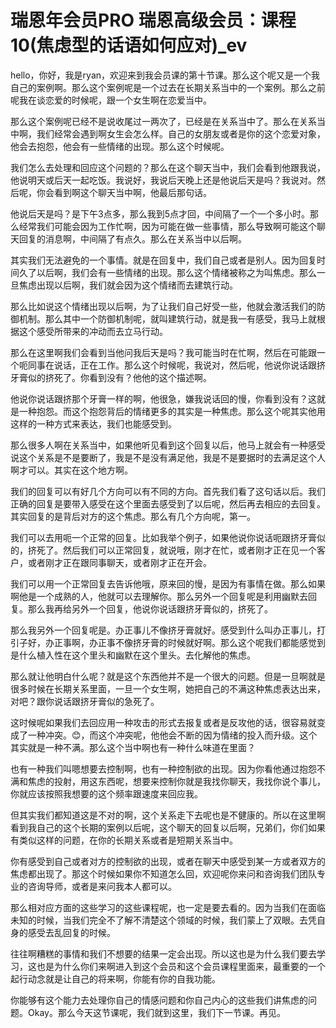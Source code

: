 # 瑞恩年会员PRO 瑞恩高级会员：课程10(焦虑型的话语如何应对)_ev

hello，你好，我是ryan，欢迎来到我会员课的第十节课。那么这个呢又是一个我自己的案例啊。那么这个案例呢是一个过去在长期关系当中的一个案例。那么之前呢我在谈恋爱的时候呢，跟一个女生啊在恋爱当中。

那么这个案例呢已经不是说收尾过一两次了，已经是在关系当中了。那么在关系当中啊，我们经常会遇到啊女生会怎么样。自己的女朋友或者是你的这个恋爱对象，他会去抱怨，他会有一些情绪的出现。那么这个时候呢。

我们怎么去处理和回应这个问题的？那么在这个聊天当中，我们会看到他跟我说，他说明天或后天一起吃饭。我说好，我说后天晚上还是他说后天是吗？我说对。然后呢，你会看到啊这个聊天当中啊，他最后那句话。

他说后天是吗？是下午3点多，那么我到5点才回，中间隔了一个一个多小时。那么经常我们可能会因为工作忙啊，因为可能在做一些事情，那么导致啊可能这个聊天回复的消息啊，中间隔了有点久。那么在关系当中以后啊。

其实我们无法避免的一个事情。就是在回复中，我们自己或者是别人。因为回复时间久了以后啊，我们会有一些情绪的出现。那么这个情绪被称之为叫焦虑。那么一旦焦虑出现以后啊，我们就会因为这个情绪而去建筑行动。

那么比如说这个情绪出现以后啊，为了让我们自己好受一些，他就会激活我们的防御机制。那么其中一个防御机制呢，就叫建筑行动，就是我一有感受，我马上就根据这个感受所带来的冲动而去立马行动。

那么在这里啊我们会看到当他问我后天是吗？我可能当时在忙啊，然后在可能跟一个呃同事在说话，正在工作。那么这个时候呢，我说对，然后呢，他说你说话跟挤牙膏似的挤死了。你看到没有？他他的这个描述啊。

他说你说话跟挤那个牙膏一样的啊，他很急，嫌我说话回的慢，你看到没有？这就是一种抱怨。而这个抱怨背后的情绪更多的其实是一种焦虑。那么这个呢其实他用这样的一种方式来表达，我们也能感受到。

那么很多人啊在关系当中，如果他听见看到这个回复以后，他马上就会有一种感受说这个关系是不是要断了，我是不是没有满足他，我是不是要据时的去满足这个人啊才可以。其实在这个地方啊。

我们的回复可以有好几个方向可以有不同的方向。首先我们看了这句话以后。我们正确的回复是要带入感受在这个里面去感受到了以后呢，然后再去相应的去回复。其实回复的是背后对方的这个焦虑。那么有几个方向呢，第一。

我们可以去用呃一个正常的回复。比如我举个例子，如果他说你说话呃跟挤牙膏似的，挤死了。然后我们可以正常回复，就说哦，刚才在忙，或者刚才正在见一个客户，或者刚才正在跟同事聊天，或者刚才正在开会。

我们可以用一个正常回复去告诉他哦，原来回的慢，是因为有事情在做。那么如果啊他是一个成熟的人，他就可以去理解你。那么另外一个回复呢是利用幽默去回复。那么我再给另外一个回复，他说你说话跟挤牙膏似的，挤死了。

那么我另外一个回复呢是。办正事儿不像挤牙膏就好。感受到什么叫办正事儿，打引子好，办正事啊，办正事不像挤牙膏的时候就好啊。那么这个呢我们都能感觉到是什么植入性在这个里头和幽默在这个里头。去化解他的焦虑。

那么就让他明白什么呢？就是这个东西他并不是一个很大的问题。但是一旦啊就是很多时候在长期关系里面，一旦一个女生啊，她把自己的不满这种焦虑表达出来，对吧？跟你说话跟挤牙膏似的急死了。

这时候呢如果我们去回应用一种攻击的形式去报复或者是反攻他的话，很容易就变成了一种冲突。😊，而这个冲突呢，他他会不断的因为情绪的投入而升级。这个其实就是一种不满。那么这个当中啊也有一种什么味道在里面？

也有一种我们叫嗯想要去控制啊，也有一种控制欲的出现。因为你看他通过抱怨不满和焦虑的投射，用这东西呢，想要来控制你就是我找你聊天，我找你说个事儿，你就应该按照我想要的这个频率跟速度来回应我。

但其实我们都知道这是不对的啊，这个关系走下去呢也是不健康的。所以在这里啊看到我自己的这个长期的案例以后呢，这个聊天的回复以后啊，兄弟们，你们如果有类似这样的问题，在你的长期关系或者是短期关系当中。

你有感受到自己或者对方的控制欲的出现，或者在聊天中感受到某一方或者双方的焦虑都出现了。那这个时候如果你不知道怎么回，欢迎呢你来问和咨询我们团队专业的咨询导师，或者是来问我本人都可以。

那么相对应方面的这些学习的这些课程呢，也一定是要去看的。因为当我们在面临未知的时候，当我们完全不了解不清楚这个领域的时候，我们蒙上了双眼。去凭自身的感受去乱回复的时候。

往往啊糟糕的事情和我们不想要的结果一定会出现。所以这也是为什么我们要去学习，这也是为什么你们来啊进入到这个会员和这个会员课程里面来，最重要的一个起行动念就是让自己的将来啊，你能有你的自我功能。

你能够有这个能力去处理你自己的情感问题和你自己内心的这些我们讲焦虑的问题。Okay。那么今天这节课呢，我们就到这里，我们下一节课。再见。

